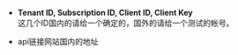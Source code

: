 * **Tenant ID, Subscription ID, Client ID, Client Key**      
这几个ID国内的请给一个确定的，国外的请给一个测试的帐号。   

* api链接网站国内的地址